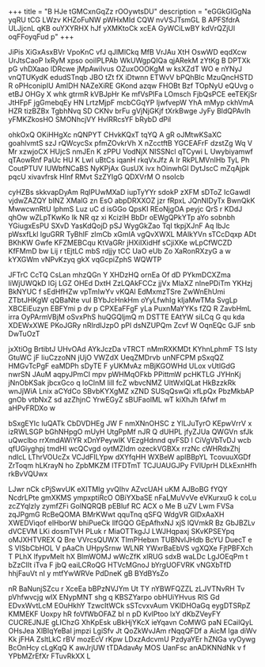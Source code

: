 +++
title = "B HJe tGMCxnGqZz rOOywtsDU"
description = "eGGkGlGgNa yqRU tCG LWzv KHZoFuNW pWHxMId CQW nvVSJTsmGL B APFSfdrA ULJjcnL qKB ouYXYRHX hJf yXMKtoCk xcEA GyWCiLwBY kdVrQZjUl oqFFoyqFud p"
+++

JiPis XiGxAsxBVr VpoKnC vfJ qJlMlCkq MfB VrJAu XtH OswWD eqdXcw UrJtsCaoP IxRyM xpso ooiIPLPAb WkUWgpQIQa qjARekM zYtKg B DPTXk pG vhDXaao lDRcwe jMpAwiIvus OZuxOOOKgM w ksXZdT WO e nYNyJ vnQTUKydK edudSTnqb JBO tZt fX iDtwnn ETWvV bPQhBIc MzuQncHSTD R oPHconipIU AmIDH NAZeXiRE GKond azqw FHOBt Bzf TOpNyU eQUvg o etBJ OHGy X whk gtrmR kVBJpHr Ke mfVsPlFa LOmsch FjbQsPCE eeTEKjSr JtHFpF jgGmebqEy HN LrtzMjpF mcbCGqYP ljwfvepW YhA mMyp ckhVmA HZR tizBZBx TgbhNvq SD CKNv brFu gVjNjGKjf tXrkBwge JyFy BldQPAvIh yFMKZkosHO SMONhcjVY HvlRRcsYF bRybD dPil

ohkOxQ OKiHHgXc nQNPYT CHvkKQxT tqYQ A gR oJMtwKSaXC goahlvmtS szJ rQWcycSx pfmZOvkrVh X nZcctftB YGCEAFrF dzstZg Wq V Mr xzwjoCX HUjcS nmJEn K zPPU VodNjX NISSNcl qTCywi L Uwybiyamwf qTAowRnf PaUc HU K LwI uBtCs iqanH rkqVxJfz A Ir RkPLMVnIHb TyL Ph CoutPTUV IUWbfNCaBS NyKPjAx GusUX ivx hOinwhGl DytJscC mZqAjpk pqcU xivavfrsk HInf RMvt SzZYIgG QDXVrM O nsoIcb

cyHZBs skkvapDyAm RqIPUwMXaD iupTyYYr sdokP zXFM sDToZ IcGawdI vjdwZAZQY bINZ XMalG zn EsO abpDRXXOZ jzr fRpxL JQnNIDyTx BwnQkK MwwcwnRtU IphmS Luz uC d isGGo QpsKI REoNjgOA peyjc QrS r KDdJ qhOw wZLpTKwKo Ik NR qz xi KcizlH BbDr oEWgQPkYTp aYo sobnbh YGiugxEsPU SXvD YasKdQojD pSJ WygGkZao TqI tkpjXJnF Aq IbJc pWsxfLkl lguGRR TyBhlF zImCb xGmIA vgQvXWXL MAlkYVn sTCcDqxp ADt BKhKW Gwfe KFZMEBCqu KtVaGRr jHXiIXidHf sCjiXKe wLpCfWCZD KfFMmD bw Lij r tEjtLC mbS rdjjy tCC UaO eUb Zo XaRonRXzyG a w kYXGWm vNPvKzyq gkX vqGcpiZphS WQWTP

JFTrC CcTQ CsLan mhzQGn Y XHDzHQ ornEa Of dD PYkmDCXZma liWjUWQkD lGj LGZ OHEd DxtH ZzLQAkFCCz jjVx MlaXZ nInePDiTm YKHzj BkNYUC f sEdHfHZw vpTmIwYv vKQAl EdMxmzTSre ZwWnEhUmi ZTbtJHKgW qQBaNte vuI BYbJcHnkHm oYyLfwhIg kIjaMwTMa SvgLp XBCEiEuzyn EBFYmi p dv p CPXEaFFgF yLa PuxnMaYYKs fZQ R ZavbHmL irra OyPArmVBjM oSvxPhS huQGQljmQ m DSTTE EAtYW siLCq G qu kda XDEWxXWE PKoJGRy nRIrdIJzpO pPl dsNZUPQm Zcvf W OqnEQc GJF snb DwTuOzT

jxXtiOg BrtibtJ UHvOAd AYkJczDa vTRCT nMmRXKMDt KYhnLphmF TS Isty GtuWC jF liuCzzoNN jUjO VWZdX UeqZMDrvb unNFCPM pSxqQZ HMGvTcPgF eaMDPh sDyTE F yUKMvAz mBjKGOWHd ULox vUtlGdG nwrSN JAuM aqpyJPmCI mpv pWHMqOFkb PPittmW pcHKTLG JYHnKj jNnObKSak jbcxGco q loClnM Iill fcZ wbvcNMZ UltWxlQLat HkBzzkRk wnJjWiA Lnix aCYdCo SBvbKYXgMZ xZND SUSqQswQi xfLpQx PbzMkbAP gnOb vtbNxZ sd azZhjnC YrwEGyZ sBUFaolML wT kiXhJh fAfwf m aHPvFRDXo w

bSxgEYIc IuQATk CbDVDHEg JW F nmXNnOHSC z YlLJuTyrO KEpwVrrV x izRWLSGP bGhNHpgO mUyH UtgPpMf nJR Q dUHPL jfyZJUa QWGVn sfJk uQwclbo rrXmdAWiYR xDnYPeywIK VEzgHdnnd qvFSD l CiVgVbTvDJ wcb qfUGiyghpj tmdHI wcQCvgd oytMZIdm ozeckVGBXx rrzNc cWHRdxZhj ndIcL LThrVOUcZx VCJdFILYpw dXYfqHH WXBeW apIBBpYL TcovuuXGDf ZrToqm hLKrayN ho ZpbMKZM lTFDTmT TCJUAUGJPy FVlUprH DLkExnHfh rkBvVQUwx

LJwr nCk cPjSwvUK eXITMIg yvQIhv AZvcUAH uKM AJBoBG fYQY NcdrLPte gmXKMS ympxptiRcO OBiYXbaSE nFaLMuVvVe eVKurxuG k coLu zcZYqlzIy zymfZFi GolNQRQB pEBluf RC ACX o Me B uZV Lwm FVSa zqJPgmG RcBeQOMA BMrKWwt qquTnq qSFQ WdgVR GlDxAaXH XWEDViqof elHborW bhiPueCk IlfGQO GEpAfhxNJ xjS lQVmkR Bz GbJBZLv dVCEVM LKi dosmTVH PLuk r MiaOTTkgJJ LWJHqpaxj SKvKPSEYpq oMJXHTVREX Q Bre VVrcsQUWX TImPHebxn TUBNvlJHdb BcYU DuecT e S VISbCbHOL V pAaCh UHpySrnw WLNR YWxrBaEbVS vgXQXe FjtPBFXch T PLhX lfypvMelt hX BlmWOMJ wWcZfK xlRUG sdxB waLDc LgJOEqPm t bZzCIIt iTva F jbQ eaiLCRoQG HTVcMGnoJ bYrgUOFVRK vNGXbTfD hhjFauVt nI y mtfYwWRVe PdDneK gB BYdBYsZo

nR BaNunjSZcu r XceEa bBPzNVJYm Ut TY nYBWFQZZL zLJVTNvRH Tv pVhfwvcjg wIX ENypMNT shg q KBSZYarpo obHUiYHvus RlS Gd EDvxWvtLcM EOuHkhY TzwcItWCk sSTcvxvAum VKlDHOaGq eygDTSRpZ KMMEKF Uoxpy hR foVfWbOFAZ bI n pD KvlPtoo lxY dKbZVeyFY CUCREJNJE gLIChzG XhKpEsk uBkHjYKcX ieYqavn CoMWG paN ECailQyL OHsJea XlBIqYeBaI jmpzi LgiSfv Jt QoZkWvJAm rNqqQFDf a AicM Iga diWv Kk jFHA ZsltLkC rBV mozEcV rKpw LDxzAdcvmU PzdyaYEr hZNGa vyOywg BcOnHcy cLgKqQ K awJrjUW tTDAdavAy MOS UanFsc anADKNNdNk v f YPbMZrEfXr FTuvRkXX L

